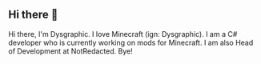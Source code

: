 ## Hi there 👋

Hi there, I'm Dysgraphic. I love Minecraft (ign: Dysgraphic). I am a C# developer who is currently working on mods for Minecraft. I am also Head of Development at NotRedacted. Bye!

